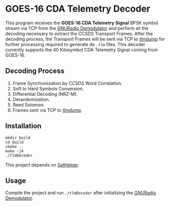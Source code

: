 GOES-16 CDA Telemetry Decoder
=================

This program receives the **GOES-16 CDA Telemetry Signal** BPSK symbol stream via TCP from the [GNURadio Demodulator]() and perform all the decoding necessary to extract the CCSDS Transport Frames. After the decoding process, the Transport Frames will be sent via TCP to [tlmdump]() for further processing required to generate de `.tlm` files. This decoder currently supports the 40 Kilosymbol CDA Telemetry Signal coming from GOES-16. 

## Decoding Process

1. Frame Synchronization by CCSDS Word Correlation.
2. Soft to Hard Symbols Conversion.
3. Differential Decoding (NRZ-M).
4. Derandomization.
5. Reed Solomon.
6. Frames sent via TCP to [tlmdump]().

## Installation

```
mkdir build
cd build
cmake ..
make -j4
./tlmDecoder
```
This project depends on [SatHelper](../../SatHelper/).

## Usage 

Compile the project and run `./tlmDecoder` after initializing the [GNURadio Demodulator]().
